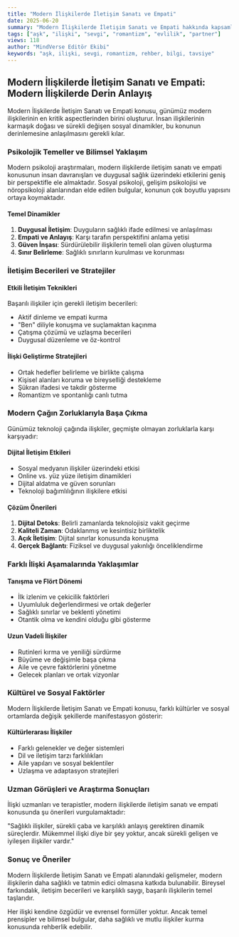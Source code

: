 ```yaml
---
title: "Modern İlişkilerde İletişim Sanatı ve Empati"
date: 2025-06-20
summary: "Modern İlişkilerde İletişim Sanatı ve Empati hakkında kapsamlı rehber ve uzman tavsiyeleri ile detaylı bilgiler."
tags: ["aşk", "ilişki", "sevgi", "romantizm", "evlilik", "partner"]
views: 118
author: "MindVerse Editör Ekibi"
keywords: "aşk, ilişki, sevgi, romantizm, rehber, bilgi, tavsiye"
---
```


## Modern İlişkilerde İletişim Sanatı ve Empati: Modern İlişkilerde Derin Anlayış

Modern İlişkilerde İletişim Sanatı ve Empati konusu, günümüz modern ilişkilerinin en kritik aspectlerinden birini oluşturur. İnsan ilişkilerinin karmaşık doğası ve sürekli değişen sosyal dinamikler, bu konunun derinlemesine anlaşılmasını gerekli kılar.

### Psikolojik Temeller ve Bilimsel Yaklaşım

Modern psikoloji araştırmaları, modern i̇lişkilerde i̇letişim sanatı ve empati konusunun insan davranışları ve duygusal sağlık üzerindeki etkilerini geniş bir perspektifle ele almaktadır. Sosyal psikoloji, gelişim psikolojisi ve nöropsikoloji alanlarından elde edilen bulgular, konunun çok boyutlu yapısını ortaya koymaktadır.

#### Temel Dinamikler
1. **Duygusal İletişim**: Duyguların sağlıklı ifade edilmesi ve anlaşılması
2. **Empati ve Anlayış**: Karşı tarafın perspektifini anlama yetisi
3. **Güven İnşası**: Sürdürülebilir ilişkilerin temeli olan güven oluşturma
4. **Sınır Belirleme**: Sağlıklı sınırların kurulması ve korunması

### İletişim Becerileri ve Stratejiler

#### Etkili İletişim Teknikleri
Başarılı ilişkiler için gerekli iletişim becerileri:
- Aktif dinleme ve empati kurma
- "Ben" diliyle konuşma ve suçlamaktan kaçınma
- Çatışma çözümü ve uzlaşma becerileri
- Duygusal düzenleme ve öz-kontrol

#### İlişki Geliştirme Stratejileri
- Ortak hedefler belirleme ve birlikte çalışma
- Kişisel alanları koruma ve bireyselliği destekleme
- Şükran ifadesi ve takdir gösterme
- Romantizm ve spontanlığı canlı tutma

### Modern Çağın Zorluklarıyla Başa Çıkma

Günümüz teknoloji çağında ilişkiler, geçmişte olmayan zorluklarla karşı karşıyadır:

#### Dijital İletişim Etkileri
- Sosyal medyanın ilişkiler üzerindeki etkisi
- Online vs. yüz yüze iletişim dinamikleri
- Dijital aldatma ve güven sorunları
- Teknoloji bağımlılığının ilişkilere etkisi

#### Çözüm Önerileri
1. **Dijital Detoks**: Belirli zamanlarda teknolojisiz vakit geçirme
2. **Kaliteli Zaman**: Odaklanmış ve kesintisiz birliktelik
3. **Açık İletişim**: Dijital sınırlar konusunda konuşma
4. **Gerçek Bağlantı**: Fiziksel ve duygusal yakınlığı önceliklendirme

### Farklı İlişki Aşamalarında Yaklaşımlar

#### Tanışma ve Flört Dönemi
- İlk izlenim ve çekicilik faktörleri
- Uyumluluk değerlendirmesi ve ortak değerler
- Sağlıklı sınırlar ve beklenti yönetimi
- Otantik olma ve kendini olduğu gibi gösterme

#### Uzun Vadeli İlişkiler
- Rutinleri kırma ve yeniliği sürdürme
- Büyüme ve değişimle başa çıkma
- Aile ve çevre faktörlerini yönetme
- Gelecek planları ve ortak vizyonlar

### Kültürel ve Sosyal Faktörler

Modern İlişkilerde İletişim Sanatı ve Empati konusu, farklı kültürler ve sosyal ortamlarda değişik şekillerde manifestasyon gösterir:

#### Kültürlerarası İlişkiler
- Farklı gelenekler ve değer sistemleri
- Dil ve iletişim tarzı farklılıkları
- Aile yapıları ve sosyal beklentiler
- Uzlaşma ve adaptasyon stratejileri

### Uzman Görüşleri ve Araştırma Sonuçları

İlişki uzmanları ve terapistler, modern i̇lişkilerde i̇letişim sanatı ve empati konusunda şu önerileri vurgulamaktadır:

"Sağlıklı ilişkiler, sürekli çaba ve karşılıklı anlayış gerektiren dinamik süreçlerdir. Mükemmel ilişki diye bir şey yoktur, ancak sürekli gelişen ve iyileşen ilişkiler vardır."

### Sonuç ve Öneriler

Modern İlişkilerde İletişim Sanatı ve Empati alanındaki gelişmeler, modern ilişkilerin daha sağlıklı ve tatmin edici olmasına katkıda bulunabilir. Bireysel farkındalık, iletişim becerileri ve karşılıklı saygı, başarılı ilişkilerin temel taşlarıdır.

Her ilişki kendine özgüdür ve evrensel formüller yoktur. Ancak temel prensipler ve bilimsel bulgular, daha sağlıklı ve mutlu ilişkiler kurma konusunda rehberlik edebilir.
